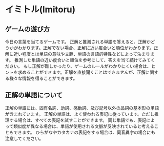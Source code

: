 # イミトル(Imitoru)

## ゲームの遊び方
今日の言葉を当てるゲームです。 正解と推測される単語を答えると、正解かどうかがわかります。正解でない場合、正解に近い度合いと順位がわかります。正解に近い程度とは単語の意味や文脈、単語の言語的特性などによって決まります。 推測した単語の近い度合いと順位を参考にして、答えを当て続けてみてください。
もし正解が難しかったり、ゲームのルールがわかりにくい場合は、ヒントを求めることができます。正解を直接聞くことはできませんが、正解に関する様々な情報を得ることができます。

## 正解の単語について
正解の単語には、固有名詞、助詞、感動詞、及び記号以外の品詞の基本形の単語が含まれています。 正解の単語は、よく使われる表記に従っています。ただし推理する場合は、すべての表記を試すことができます。 同じ単語でも、表記によって類似度が異なる場合は、単語が使用される文脈が反映されていると考えることもできます。 ひらがなやカタカナの表記をする場合は、同音異字の場合にも注意してください。